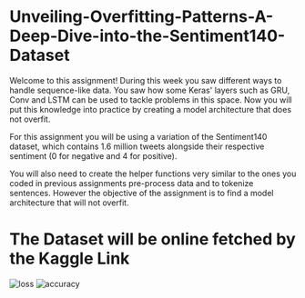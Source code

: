 # Unveiling-Overfitting-Patterns-A-Deep-Dive-into-the-Sentiment140-Dataset

Welcome to this assignment! During this week you saw different ways to handle sequence-like data. You saw how some Keras' layers such as GRU, Conv and LSTM can be used to tackle problems in this space. Now you will put this knowledge into practice by creating a model architecture that does not overfit.

For this assignment you will be using a variation of the Sentiment140 dataset, which contains 1.6 million tweets alongside their respective sentiment (0 for negative and 4 for positive).

You will also need to create the helper functions very similar to the ones you coded in previous assignments pre-process data and to tokenize sentences. However the objective of the assignment is to find a model architecture that will not overfit.

# The Dataset will be online fetched by the Kaggle Link

![loss](https://github.com/ArsalMirza007/Unveiling-Overfitting-Patterns-A-Deep-Dive-into-the-Sentiment140-Dataset/assets/121928372/fd2e0aba-3e10-42d1-ad9c-36f0a621256c)
![accuracy](https://github.com/ArsalMirza007/Unveiling-Overfitting-Patterns-A-Deep-Dive-into-the-Sentiment140-Dataset/assets/121928372/0c682107-ce9c-4612-b50e-cd8ceeaa51bb)

